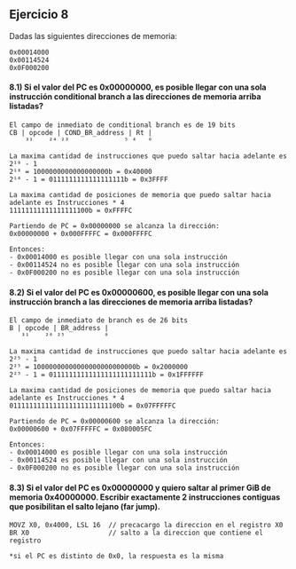 ## Ejercicio 8
Dadas las siguientes direcciones de memoria:
```
0x00014000
0x00114524
0x0F000200
```

#### 8.1) Si el valor del PC es 0x00000000, es posible llegar con una sola instrucción conditional branch a las direcciones de memoria arriba listadas?
```
El campo de inmediato de conditional branch es de 19 bits
CB | opcode | COND_BR_address | Rt |
    ³¹    ²⁴ ²³              ⁵ ⁴   ⁰

La maxima cantidad de instrucciones que puedo saltar hacia adelante es 2¹⁸ - 1
2¹⁸ = 1000000000000000000b = 0x40000
2¹⁸ - 1 = 0111111111111111111b = 0x3FFFF

La maxima cantidad de posiciones de memoria que puedo saltar hacia adelante es Instrucciones * 4
11111111111111111100b = 0xFFFFC

Partiendo de PC = 0x00000000 se alcanza la dirección:
0x00000000 + 0x000FFFFC = 0x000FFFFC

Entonces:
- 0x00014000 es posible llegar con una sola instrucción
- 0x00114524 no es posible llegar con una sola instrucción
- 0x0F000200 no es posible llegar con una sola instrucción
```

#### 8.2) Si el valor del PC es 0x00000600, es posible llegar con una sola instrucción branch a las direcciones de memoria arriba listadas?
```
El campo de inmediato de branch es de 26 bits
B | opcode | BR_address |
   ³¹    ²⁶ ²⁵          ⁰    

La maxima cantidad de instrucciones que puedo saltar hacia adelante es 2²⁵ - 1
2²⁵ = 10000000000000000000000000b = 0x2000000
2²⁵ - 1 = 01111111111111111111111111b = 0x1FFFFFF

La maxima cantidad de posiciones de memoria que puedo saltar hacia adelante es Instrucciones * 4
0111111111111111111111111100b = 0x07FFFFFC

Partiendo de PC = 0x00000600 se alcanza la dirección:
0x00000600 + 0x07FFFFFC = 0x080005FC

Entonces:
- 0x00014000 es posible llegar con una sola instrucción
- 0x00114524 es posible llegar con una sola instrucción
- 0x0F000200 no es posible llegar con una sola instrucción
```

#### 8.3) Si el valor del PC es 0x00000000 y quiero saltar al primer GiB de memoria 0x40000000. Escribir exactamente 2 instrucciones contiguas que posibilitan el salto lejano (far jump).
```
MOVZ X0, 0x4000, LSL 16  // precacargo la direccion en el registro X0
BR X0                    // salto a la direccion que contiene el registro

*si el PC es distinto de 0x0, la respuesta es la misma
```